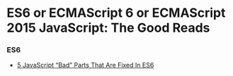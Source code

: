 # ES6 or ECMAScript 6 or ECMAScript 2015 JavaScript: The Good Reads

### ES6

* [5 JavaScript “Bad” Parts That Are Fixed In ES6](https://medium.freecodecamp.com/5-javascript-bad-parts-that-are-fixed-in-es6-c7c45d44fd81#.jawvwgma7)
